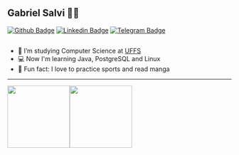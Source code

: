 ## Gabriel Salvi :man_technologist:


[![Github Badge](https://img.shields.io/badge/-Github-000?style=for-the-badge&logo=Github&logoColor=white&link=https://github.com/gabrielsalvi)](https://github.com/gabrielsalvi)
[![Linkedin Badge](https://img.shields.io/badge/-LinkedIn-blue?style=for-the-badge&logo=Linkedin&logoColor=white&link=https://www.linkedin.com/in/gabrielsalvi/)](https://www.linkedin.com/in/gabrielsalvi/)
[![Telegram Badge](https://img.shields.io/badge/-Telegram-1ca0f1?style=for-the-badge&labelColor=1ca0f1&logo=telegram&logoColor=white&link=https://t.me/gabrielsalvi)](https://t.me/gabrielsalvi)
  
##

- :open_book: I’m studying Computer Science at [UFFS](https://www.uffs.edu.br/)
- :computer: Now I'm learning Java, PostgreSQL and Linux
- :call_me_hand: Fun fact: I love to practice sports and read manga
 
---

<div style="display: flex"><br>
  <img height="140em" src="https://github-readme-stats.vercel.app/api?username=gabrielsalvi&show_icons=true&count_private=true&theme=radical&title_color=1ca0f1&hide=issues"/>
  <img height="140em" src="https://github-readme-stats.vercel.app/api/top-langs/?username=gabrielsalvi&layout=compact&langs_count=7&theme=radical&title_color=1ca0f1"/>
</div>